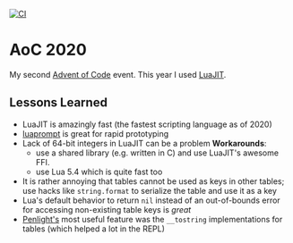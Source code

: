 [![CI](https://github.com/michaeladler/aoc-2020/actions/workflows/ci.yml/badge.svg)](https://github.com/michaeladler/aoc-2020/actions/workflows/ci.yml)

# AoC 2020

My second [Advent of Code](https://adventofcode.com/2020) event.
This year I used [LuaJIT](https://luajit.org/).

## Lessons Learned

* LuaJIT is amazingly fast (the fastest scripting language as of 2020)
* [luaprompt](https://github.com/dpapavas/luaprompt) is great for rapid prototyping
* Lack of 64-bit integers in LuaJIT can be a problem
  **Workarounds**:
    * use a shared library (e.g. written in C) and use LuaJIT's awesome FFI.
    * use Lua 5.4 which is quite fast too
* It is rather annoying that tables cannot be used as keys in other tables; use hacks like `string.format` to serialize the table and use it as a key
* Lua's default behavior to return `nil` instead of an out-of-bounds error for accessing non-existing table keys is *great*
* [Penlight's](http://stevedonovan.github.io/Penlight/api/index.html) most useful feature was the `__tostring` implementations for tables (which helped a lot in the REPL)

